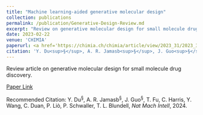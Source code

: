```yaml
---
title: "Machine learning-aided generative molecular design"
collection: publications
permalink: /publication/Generative-Design-Review.md
excerpt: "Review on generative molecular design for small molecule drug discovery."
date: 2023-02-22
venue: 'CHIMIA'
paperurl: <a href='https://chimia.ch/chimia/article/view/2023_31/2023_31'>Paper Link</a>
citation: 'Y. Du<sup>§</sup>, A. R. Jamasb<sup>§</sup>, J. Guo<sup>§</sup>, T. Fu, C. Harris, Y. Wang, C. Duan, P. Liò, P. Schwaller, T. L. Blundell, <i>Nat Mach Intell</i>, 2024.'
---
```

Review article on generative molecular design for small molecule drug discovery.

[Paper Link](https://www.nature.com/articles/s42256-024-00843-5)

Recommended Citation: Y. Du<sup>§</sup>, A. R. Jamasb<sup>§</sup>, J. Guo<sup>§</sup>, T. Fu, C. Harris, Y. Wang, C. Duan, P. Liò, P. Schwaller, T. L. Blundell, <i>Nat Mach Intell</i>, 2024.
